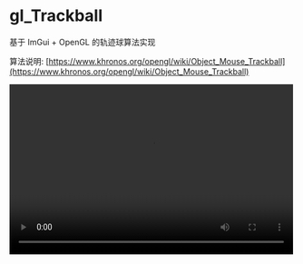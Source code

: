 # gl_Trackball

基于 ImGui + OpenGL 的轨迹球算法实现

算法说明: [https://www.khronos.org/opengl/wiki/Object_Mouse_Trackball](https://www.khronos.org/opengl/wiki/Object_Mouse_Trackball)

<video src="./assets/PixPin_2025-08-17_17-17-33.mp4" controls="controls" width="500" height="300"></video>
